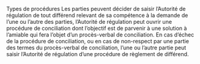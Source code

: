 Types de procédures
Les parties peuvent décider de saisir l’Autorité de régulation de tout différend relevant de sa compétence à la demande de l’une ou l’autre des parties, l’Autorité de régulation peut ouvrir une procédure de conciliation dont l’objectif est de parvenir à une solution à l’amiable qui fera l’objet d’un procès-verbal de conciliation.
En cas d’échec de la procédure de conciliation, ou en cas de non-respect par une partie des termes du procès-verbal de conciliation, l’une ou l’autre partie peut saisir l’Autorité de régulation d’une procédure de règlement de différend.